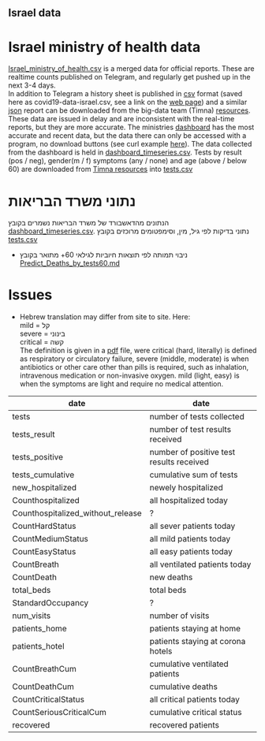 ## 
## Israel data
# Israel ministry of health data
[Israel_ministry_of_health.csv](https://github.com/yuval-harpaz/covid-19-israel-matlab/blob/master/data/Israel/Israel_ministry_of_health.csv) is a merged data for official reports. These are realtime counts published on Telegram, and regularly get pushed up in the next 3-4 days. <br>In addition to Telegram a history sheet is published in [csv](https://github.com/yuval-harpaz/covid-19-israel-matlab/blob/master/data/Israel/covid19-data-israel.csv) format (saved here as covid19-data-israel.csv, see a link on the [web page](https://govextra.gov.il/ministry-of-health/corona/corona-virus/)) and a similar [json](https://data.gov.il/api/action/datastore_search?resource_id=e4bf0ab8-ec88-4f9b-8669-f2cc78273edd) report can be downloaded from the big-data team (Timna) [resources](https://data.gov.il/dataset/covid-19). These data are issued in delay and are inconsistent with the real-time reports, but they are more accurate. The ministries [dashboard](https://datadashboard.health.gov.il/COVID-19/general?utm_source=go.gov.il&utm_medium=referral) has the most accurate and recent data, but the data there can only be accessed with a program, no download buttons (see curl example [here](https://github.com/yuval-harpaz/covid-19-israel-matlab/blob/master/code/covid_Israel_moh_dashboard.m)). The data collected from the dashboard is held in [dashboard_timeseries.csv](https://github.com/yuval-harpaz/covid-19-israel-matlab/blob/master/data/Israel/dashboard_timeseries.csv). Tests by result (pos / neg), gender(m / f) symptoms (any / none) and age (above / below 60) are downloaded from [Timna resources](https://data.gov.il/dataset/covid-19) into [tests.csv](https://github.com/yuval-harpaz/covid-19-israel-matlab/blob/master/data/Israel/tests.csv)
# נתוני משרד הבריאות
הנתונים מהדאשבורד של משרד הבריאות נשמרים בקובץ [dashboard_timeseries.csv](https://github.com/yuval-harpaz/covid-19-israel-matlab/blob/master/data/Israel/dashboard_timeseries.csv). נתוני בדיקות לפי גיל, מין, וסימפטומים מרוכזים בקובץ [tests.csv](https://github.com/yuval-harpaz/covid-19-israel-matlab/blob/master/data/Israel/tests.csv)
* ניבוי תמותה לפי תוצאות חיוביות לגילאי 60+ מתואר בקובץ [Predict_Deaths_by_tests60.md](https://github.com/yuval-harpaz/covid-19-israel-matlab/blob/master/data/Israel/Predict_Deaths_by_tests60.m/)

# Issues
* Hebrew translation may differ from site to site. Here:<br>
mild = קל<br>
severe = בינוני<br>
critical = קשה<br>
The definition is given in a [pdf](https://data.gov.il/dataset/f54e79b2-3e6b-4b65-a857-f93e47997d9c/resource/25343697-571b-4180-b482-61fcd08071b4/download/readme-.pdf) file, were critical (hard, literally) is defined as respiratory or circulatory failure, severe (middle, moderate) is when antibiotics or other care other than pills is required, such as inhalation, intravenous medication or non-invasive oxygen. mild (light, easy) is when the symptoms are light and require no medical attention.

| date                              | date                                     |
|-------------------------------------|------------------------------------------|
| tests                             | number of tests collected                |
| tests_result                      | number of test results received          |
| tests_positive                    | number of positive test results received |
| tests_cumulative                  | cumulative sum of tests                  |
| new_hospitalized                  | newely hospitalized                      |
| Counthospitalized                 | all hospitalized today                   |
| Counthospitalized_without_release | ?                                        |
| CountHardStatus                   | all sever patients today                 |
| CountMediumStatus                 | all mild patients today                  |
| CountEasyStatus                   | all easy patients today                  |
| CountBreath                       | all ventilated patients today            |
| CountDeath                        | new deaths                               |
| total_beds                        | total beds                               |
| StandardOccupancy                 | ?                                        |
| num_visits                        | number of visits                         |
| patients_home                     | patients staying at home                 |
| patients_hotel                    | patients staying at corona hotels        |
| CountBreathCum                    | cumulative ventilated patients           |
| CountDeathCum                     | cumulative deaths                        |
| CountCriticalStatus               | all critical patients today              |
| CountSeriousCriticalCum           | cumulative critical status               |
| recovered                         | recovered patients                       |
